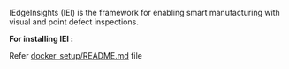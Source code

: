 
IEdgeInsights (IEI) is the framework for enabling smart manufacturing with visual and point defect inspections.


<b>For installing IEI :</b>

   Refer [docker_setup/README.md](docker_setup/README.md) file
